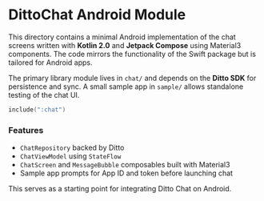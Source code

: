 # DittoChat Android Module

This directory contains a minimal Android implementation of the chat
screens written with **Kotlin 2.0** and **Jetpack Compose** using
Material3 components. The code mirrors the functionality of the Swift
package but is tailored for Android apps.

The primary library module lives in `chat/` and depends on the **Ditto SDK**
for persistence and sync. A small sample app in `sample/` allows
standalone testing of the chat UI.

```kotlin
include(":chat")
```

### Features
- `ChatRepository` backed by Ditto
- `ChatViewModel` using `StateFlow`
- `ChatScreen` and `MessageBubble` composables built with Material3
- Sample app prompts for App ID and token before launching chat

This serves as a starting point for integrating Ditto Chat on Android.
